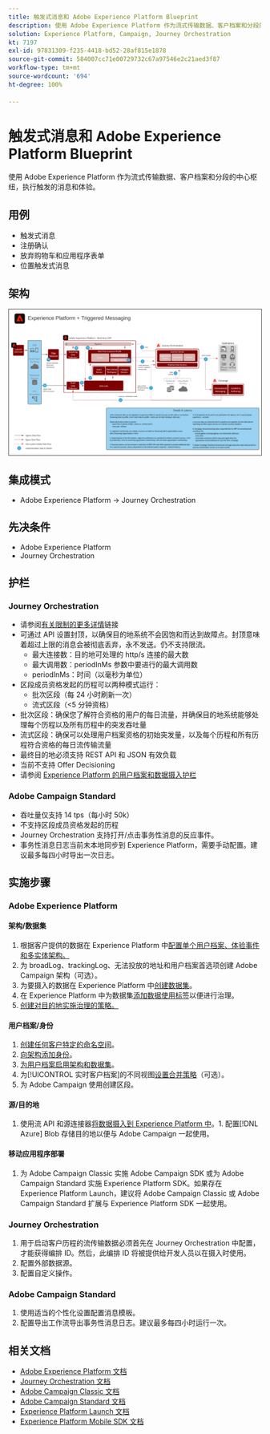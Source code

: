 ```yaml
---
title: 触发式消息和 Adobe Experience Platform Blueprint
description: 使用 Adobe Experience Platform 作为流式传输数据、客户档案和分段的中心枢纽，执行触发的消息和体验。
solution: Experience Platform, Campaign, Journey Orchestration
kt: 7197
exl-id: 97831309-f235-4418-bd52-28af815e1878
source-git-commit: 584007cc71e00729732c67a97546e2c21aed3f87
workflow-type: tm+mt
source-wordcount: '694'
ht-degree: 100%

---
```


# 触发式消息和 Adobe Experience Platform Blueprint

使用 Adobe Experience Platform 作为流式传输数据、客户档案和分段的中心枢纽，执行触发的消息和体验。

## 用例

* 触发式消息
* 注册确认
* 放弃购物车和应用程序表单
* 位置触发式消息

## 架构

<img src="assets/triggered.svg" alt="触发式消息和 Adobe Experience Platform Blueprint 的参考架构" style="border:1px solid #4a4a4a" />

## 集成模式

* Adobe Experience Platform -> Journey Orchestration

## 先决条件

* Adobe Experience Platform
* Journey Orchestration

## 护栏

### Journey Orchestration

* 请参阅[有关限制的更多详情](https://experienceleague.adobe.com/docs/journeys/using/starting-with-journeys/limitations.html?lang=zh-Hans#starting-with-journeys)链接
* 可通过 API 设置封顶，以确保目的地系统不会因饱和而达到故障点。封顶意味着超过上限的消息会被彻底丢弃，永不发送。仍不支持限流。
   * 最大连接数：目的地可处理的 http/s 连接的最大数
   * 最大调用数：periodInMs 参数中要进行的最大调用数
   * periodInMs：时间（以毫秒为单位）
* 区段成员资格发起的历程可以两种模式运行：
   * 批次区段（每 24 小时刷新一次）
   * 流式区段（&lt;5 分钟资格）
* 批次区段：确保您了解符合资格的用户的每日流量，并确保目的地系统能够处理每个历程以及所有历程中的突发吞吐量
* 流式区段：确保可以处理用户档案资格的初始突发量，以及每个历程和所有历程符合资格的每日流传输流量
* 最终目的地必须支持 REST API 和 JSON 有效负载
* 当前不支持 Offer Decisioning
* 请参阅 [Experience Platform 的用户档案和数据摄入护栏](https://experienceleague.adobe.com/docs/experience-platform/profile/guardrails.html?lang=zh-Hans)

### Adobe Campaign Standard

* 吞吐量仅支持 14 tps（每小时 50k）
* 不支持区段成员资格发起的历程
* Journey Orchestration 支持打开/点击事务性消息的反应事件。
* 事务性消息日志当前未本地同步到 Experience Platform，需要手动配置。建议最多每四小时导出一次日志。


## 实施步骤

### Adobe Experience Platform

#### 架构/数据集

1. 根据客户提供的数据在 Experience Platform 中[配置单个用户档案、体验事件和多实体架构。](https://experienceleague.adobe.com/docs/platform-learn/tutorials/schemas/create-a-schema.html?lang=zh-Hans)
1. 为 broadLog、trackingLog、无法投放的地址和用户档案首选项创建 Adobe Campaign 架构（可选）。
1. 为要摄入的数据在 Experience Platform 中[创建数据集](https://experienceleague.adobe.com/docs/platform-learn/tutorials/data-ingestion/create-datasets-and-ingest-data.html?lang=zh-Hans)。
1. 在 Experience Platform 中为数据集[添加数据使用标签](https://experienceleague.adobe.com/docs/platform-learn/tutorials/data-governance/classify-data-using-governance-labels.html?lang=zh-Hans)以便进行治理。
1. [创建对目的地实施治理的策略。](https://experienceleague.adobe.com/docs/platform-learn/tutorials/data-governance/create-data-usage-policies.html?lang=zh-Hans)

#### 用户档案/身份

1. [创建任何客户特定的命名空间](https://experienceleague.adobe.com/docs/platform-learn/tutorials/identities/label-ingest-and-verify-identity-data.html?lang=zh-Hans)。
1. [向架构添加身份](https://experienceleague.adobe.com/docs/platform-learn/tutorials/identities/label-ingest-and-verify-identity-data.html)。
1. [为用户档案启用架构和数据集](https://experienceleague.adobe.com/docs/platform-learn/tutorials/profiles/bring-data-into-the-real-time-customer-profile.html?lang=zh-Hans)。
1. 为[!UICONTROL 实时客户档案]的不同视图[设置合并策略](https://experienceleague.adobe.com/docs/platform-learn/tutorials/profiles/create-merge-policies.html?lang=zh-Hans)（可选）。
1. 为 Adobe Campaign 使用创建区段。

#### 源/目的地

1. 使用流 API 和源连接器[将数据摄入到 Experience Platform 中](https://experienceleague.adobe.com/?recommended=ExperiencePlatform-D-1-2020.1.dataingestion&amp;lang=zh-Hans)。1. 配置[!DNL Azure] Blob 存储目的地以便与 Adobe Campaign 一起使用。

#### 移动应用程序部署

1. 为 Adobe Campaign Classic 实施 Adobe Campaign SDK 或为 Adobe Campaign Standard 实施 Experience Platform SDK。如果存在 Experience Platform Launch，建议将 Adobe Campaign Classic 或 Adobe Campaign Standard 扩展与 Experience Platform SDK 一起使用。


### Journey Orchestration

1. 用于启动客户历程的流传输数据必须首先在 Journey Orchestration 中配置，才能获得编排 ID。然后，此编排 ID 将被提供给开发人员以在摄入时使用。
1. 配置外部数据源。
1. 配置自定义操作。

### Adobe Campaign Standard

1. 使用适当的个性化设置配置消息模板。
1. 配置导出工作流导出事务性消息日志。建议最多每四小时运行一次。


## 相关文档

* [Adobe Experience Platform 文档](https://experienceleague.adobe.com/docs/experience-platform.html?lang=zh-Hans)
* [Journey Orchestration 文档](https://experienceleague.adobe.com/docs/journey-orchestration.html?lang=zh-Hans)
* [Adobe Campaign Classic 文档](https://experienceleague.adobe.com/docs/campaign-classic.html?lang=zh-Hans)
* [Adobe Campaign Standard 文档](https://experienceleague.adobe.com/docs/campaign-standard.html?lang=zh-Hans)
* [Experience Platform Launch 文档](https://experienceleague.adobe.com/docs/launch.html?lang=zh-Hans)
* [Experience Platform Mobile SDK 文档](https://experienceleague.adobe.com/docs/mobile.html?lang=zh-Hans)
